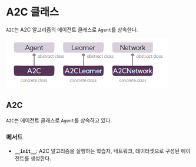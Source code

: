# A2C 클래스
`A2C`는 A2C 알고리즘의 에이전트 클래스로 `Agent`를 상속한다.

![A2C 알고리즘의 에이전트, 학습자, 네트워크 클래스](img/class_diagram.png)

## A2C
`A2C`는 에이전트 클래스로 `Agent`를 상속하고 있다.

###  메서드
* **`__init__`**: A2C 알고리즘을 실행하는 학습자, 네트워크, 데이터셋으로 구성된 에이전트를 생성한다.